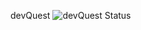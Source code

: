 devQuest
![devQuest Status](https://www.codeship.io/projects/61a35cc0-642e-0131-f886-1ec0fa106aeb/status?branch=master)

